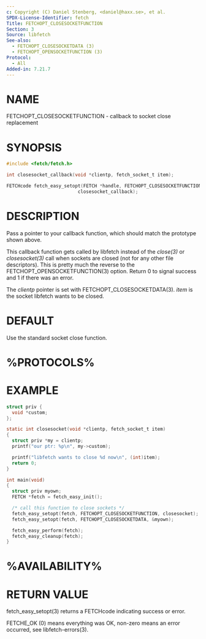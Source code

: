 ```yaml
---
c: Copyright (C) Daniel Stenberg, <daniel@haxx.se>, et al.
SPDX-License-Identifier: fetch
Title: FETCHOPT_CLOSESOCKETFUNCTION
Section: 3
Source: libfetch
See-also:
  - FETCHOPT_CLOSESOCKETDATA (3)
  - FETCHOPT_OPENSOCKETFUNCTION (3)
Protocol:
  - All
Added-in: 7.21.7
---
```


# NAME

FETCHOPT_CLOSESOCKETFUNCTION - callback to socket close replacement

# SYNOPSIS

~~~c
#include <fetch/fetch.h>

int closesocket_callback(void *clientp, fetch_socket_t item);

FETCHcode fetch_easy_setopt(FETCH *handle, FETCHOPT_CLOSESOCKETFUNCTION,
                          closesocket_callback);
~~~

# DESCRIPTION

Pass a pointer to your callback function, which should match the prototype
shown above.

This callback function gets called by libfetch instead of the *close(3)* or
*closesocket(3)* call when sockets are closed (not for any other file
descriptors). This is pretty much the reverse to the
FETCHOPT_OPENSOCKETFUNCTION(3) option. Return 0 to signal success and 1
if there was an error.

The *clientp* pointer is set with
FETCHOPT_CLOSESOCKETDATA(3). *item* is the socket libfetch wants to be
closed.

# DEFAULT

Use the standard socket close function.

# %PROTOCOLS%

# EXAMPLE

~~~c
struct priv {
  void *custom;
};

static int closesocket(void *clientp, fetch_socket_t item)
{
  struct priv *my = clientp;
  printf("our ptr: %p\n", my->custom);

  printf("libfetch wants to close %d now\n", (int)item);
  return 0;
}

int main(void)
{
  struct priv myown;
  FETCH *fetch = fetch_easy_init();

  /* call this function to close sockets */
  fetch_easy_setopt(fetch, FETCHOPT_CLOSESOCKETFUNCTION, closesocket);
  fetch_easy_setopt(fetch, FETCHOPT_CLOSESOCKETDATA, &myown);

  fetch_easy_perform(fetch);
  fetch_easy_cleanup(fetch);
}
~~~

# %AVAILABILITY%

# RETURN VALUE

fetch_easy_setopt(3) returns a FETCHcode indicating success or error.

FETCHE_OK (0) means everything was OK, non-zero means an error occurred, see
libfetch-errors(3).
